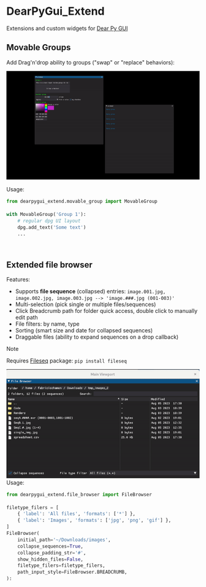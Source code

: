 # DearPyGui_Extend
Extensions and custom widgets for [Dear Py GUI](http://github.com/hoffstadt/DearPyGui)

## Movable Groups
Add Drag'n'drop ability to groups ("swap" or "replace" behaviors):

![](./resources/movable_groups.gif)

Usage:
```py
from dearpygui_extend.movable_group import MovableGroup

with MovableGroup('Group 1'):
	# regular dpg UI layout
	dpg.add_text('Some text')
	...
```
</br>

## Extended file browser
Features:

* Supports **file sequence** (collapsed) entries:
	`image.001.jpg, image.002.jpg, image.003.jpg --> 'image.###.jpg (001-003)'`
* Multi-selection (pick single or multiple files/sequences)
* Click Breadcrumb path for folder quick access, double click to manually edit path
* File filters: by name, type
* Sorting (smart size and date for collapsed sequences)
* Draggable files (ability to expand sequences on a drop callback)

> [!NOTE]
> Requires [Fileseq](https://pypi.org/project/Fileseq/) package: `pip install fileseq`

![](./resources/fileseq_browser.gif)
Usage:
```py
from dearpygui_extend.file_browser import FileBrowser

filetype_filers = [
	{ 'label': 'All files', 'formats': ['*'] },
	{ 'label': 'Images', 'formats': ['jpg', 'png', 'gif'] },
]
FileBrowser(
	initial_path='~/Downloads/images',
	collapse_sequences=True,
	collapse_padding_str='#',
	show_hidden_files=False,
	filetype_filers=filetype_filers,
	path_input_style=FileBrowser.BREADCRUMB,
):
```